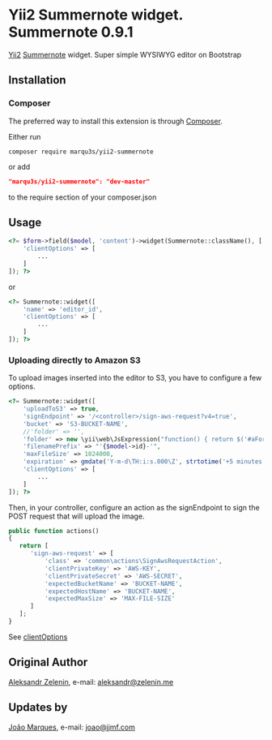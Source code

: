 # Yii2 Summernote widget. Summernote 0.9.1

[Yii2](http://www.yiiframework.com) [Summernote](http://hackerwins.github.io/summernote) widget. Super simple WYSIWYG editor on Bootstrap

## Installation

### Composer

The preferred way to install this extension is through [Composer](http://getcomposer.org/).

Either run

```shell
composer require marqu3s/yii2-summernote
```

or add

```json
"marqu3s/yii2-summernote": "dev-master"
```

to the require section of your composer.json

## Usage

```php
<?= $form->field($model, 'content')->widget(Summernote::className(), [
    'clientOptions' => [
        ...
    ]
]); ?>
```

or

```php
<?= Summernote::widget([
    'name' => 'editor_id',
    'clientOptions' => [
        ...
    ]
]); ?>
```

### Uploading directly to Amazon S3

To upload images inserted into the editor to S3, you have to configure a few options.

```php
<?= Summernote::widget([
    'uploadToS3' => true,
    'signEndpoint' => '/<controller>/sign-aws-request?v4=true',
    'bucket' => 'S3-BUCKET-NAME',
    //'folder' => '',
    'folder' => new \yii\web\JsExpression("function() { return $('#aFormFieldId').val() + '/'; }"),
    'filenamePrefix' => "'{$model->id}-'",
    'maxFileSize' => 1024000,
    'expiration' => gmdate('Y-m-d\TH:i:s.000\Z', strtotime('+5 minutes')),
    'clientOptions' => [
        ...
    ]
]); ?>
```

Then, in your controller, configure an action as the signEndpoint to sign the POST request that will upload the image.

```php
public function actions()
{
   return [
      'sign-aws-request' => [
          'class' => 'common\actions\SignAwsRequestAction',
          'clientPrivateKey' => 'AWS-KEY',
          'clientPrivateSecret' => 'AWS-SECRET',
          'expectedBucketName' => 'BUCKET-NAME',
          'expectedHostName' => 'BUCKET-NAME',
          'expectedMaxSize' => 'MAX-FILE-SIZE'
      ]
   ];
}
```

See [clientOptions](http://hackerwins.github.io/summernote/features.html)

## Original Author

[Aleksandr Zelenin](https://github.com/zelenin/), e-mail: [aleksandr@zelenin.me](mailto:aleksandr@zelenin.me)

## Updates by

[João Marques](https://github.com/marqu3s/), e-mail: [joao@jjmf.com](mailto:joao@jjmf.com)

